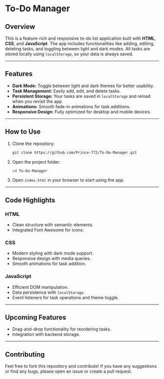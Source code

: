 # To-Do Manager

## Overview
This is a feature-rich and responsive to-do list application built with **HTML**, **CSS**, and **JavaScript**. The app includes functionalities like adding, editing, deleting tasks, and toggling between light and dark modes. All tasks are stored locally using `localStorage`, so your data is always saved.

---

## Features
- **Dark Mode:** Toggle between light and dark themes for better usability.
- **Task Management:** Easily add, edit, and delete tasks.
- **Persistent Storage:** Your tasks are saved in `localStorage` and reload when you revisit the app.
- **Animations:** Smooth fade-in animations for task additions.
- **Responsive Design:** Fully optimized for desktop and mobile devices.

---

## How to Use

1. Clone the repository:
   ```bash
   git clone https://github.com/Prince-772/To-Do-Manager.git
   ```
2. Open the project folder:
   ```bash
   cd To-Do-Manager
   ```
3. Open `index.html` in your browser to start using the app.

---

## Code Highlights

### HTML
- Clean structure with semantic elements.
- Integrated Font Awesome for icons.

### CSS
- Modern styling with dark mode support.
- Responsive design with media queries.
- Smooth animations for task addition.

### JavaScript
- Efficient DOM manipulation.
- Data persistence with `localStorage`.
- Event listeners for task operations and theme toggle.

---

## Upcoming Features
- Drag-and-drop functionality for reordering tasks.
- Integration with backend storage.

---

## Contributing
Feel free to fork this repository and contribute! If you have any suggestions or find any bugs, please open an issue or create a pull request.

